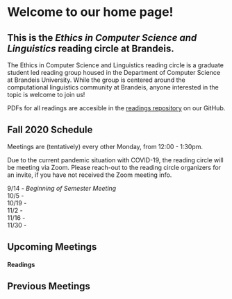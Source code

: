# Welcome to our home page!
## This is the *Ethics in Computer Science and Linguistics* reading circle at Brandeis.  
The Ethics in Computer Science and Linguistics reading circle is a graduate student led reading group housed in the Department of Computer Science at Brandeis University. While the group is centered around the computational linguistics community at Brandeis, anyone interested in the topic is welcome to join us!

PDFs for all readings are accesible in the [readings repository](https://github.com/ethicsatbrandeis/readings) on our GitHub.

## Fall 2020 Schedule
Meetings are (tentatively) every other Monday, from 12:00 - 1:30pm. 

Due to the current pandemic situation with COVID-19, the reading circle will be meeting via Zoom. Please reach-out to the reading circle organizers for an invite, if you have not received the Zoom meeting info.

9/14 - *Beginning of Semester Meeting* <br>
10/5 -  <br>
10/19 - <br>
11/2 - <br>
11/16 - <br>
11/30 - <br>

## Upcoming Meetings

#### Readings

## Previous Meetings
